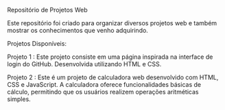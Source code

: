 Repositório de Projetos Web

Este repositório foi criado para organizar diversos projetos web e também mostrar os conhecimentos que venho adquirindo.


Projetos Disponíveis:

  Projeto 1 : Este projeto consiste em uma página inspirada na interface de login do GitHub. Desenvolvida utilizando HTML e CSS.
  
  Projeto 2 : Este é um projeto de calculadora web desenvolvido com HTML, CSS e JavaScript. A calculadora oferece funcionalidades básicas de cálculo, permitindo que os usuários realizem operações aritméticas simples. 

